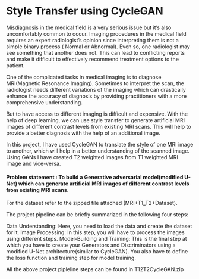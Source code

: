 # Style Transfer using CycleGAN

Misdiagnosis in the medical field is a very serious issue but it’s also uncomfortably common to occur. Imaging procedures in the medical field requires an expert radiologist’s opinion since interpreting them is not a simple binary process ( Normal or Abnormal). Even so, one radiologist may see something that another does not. This can lead to conflicting reports and make it difficult to effectively recommend treatment options to the patient.

One of the complicated tasks in medical imaging is to diagnose MRI(Magnetic Resonance Imaging). Sometimes to interpret the scan, the radiologist needs different variations of the imaging which can drastically enhance the accuracy of diagnosis by providing practitioners with a more comprehensive understanding.
 
But to have access to different imaging is difficult and expensive. With the help of deep learning, we can use style transfer to generate artificial MRI images of different contrast levels from existing MRI scans. This will help to provide a better diagnosis with the help of an additional image.

 
In this project, I have used CycleGAN to translate the style of one MRI image to another, which will help in a better understanding of the scanned image. Using GANs I have created T2 weighted images from T1 weighted MRI image and vice-versa.

#### Problem statement : To build a Generative adversarial model(modified U-Net) which can generate artificial MRI images of different contrast levels from existing MRI scans.
 
For the dataset refer to the zipped file attached (MRI+T1_T2+Dataset).


The project pipeline can be briefly summarized in the following four steps:

Data Understanding: Here, you need to load the data and create the dataset for it.
Image Processing: In this step, you will have to process the images using different steps.
Model-Building and Training: This is the final step at which you have to create your Generators and Discriminators using a modified U-Net architecture(similar to CycleGAN). You also have to define the loss function and training step for model training.

All the above project pipleline steps can be found in T12T2CycleGAN.zip
